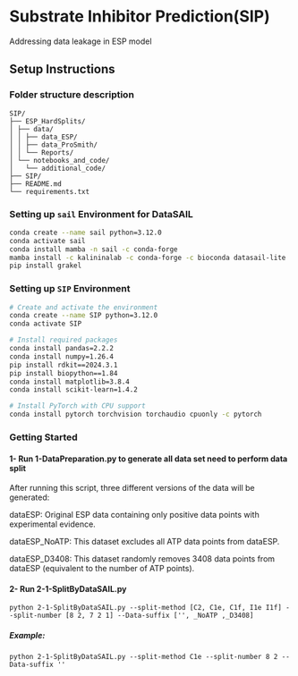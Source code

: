 # Substrate Inhibitor Prediction(SIP)

Addressing data leakage in ESP model


## Setup Instructions
###  Folder structure description
```
SIP/
├── ESP_HardSplits/
│ ├── data/
│ │ ├── data_ESP/
│ │ ├── data_ProSmith/
│ │ └── Reports/
│ └── notebooks_and_code/
│   └── additional_code/
├── SIP/
├── README.md
└── requirements.txt
```

### Setting up `sail` Environment for DataSAIL

```bash
conda create --name sail python=3.12.0
conda activate sail
conda install mamba -n sail -c conda-forge
mamba install -c kalininalab -c conda-forge -c bioconda datasail-lite
pip install grakel
```
### Setting up `SIP` Environment

```bash
# Create and activate the environment
conda create --name SIP python=3.12.0
conda activate SIP

# Install required packages
conda install pandas=2.2.2
conda install numpy=1.26.4
pip install rdkit==2024.3.1
pip install biopython==1.84
conda install matplotlib=3.8.4
conda install scikit-learn=1.4.2 

# Install PyTorch with CPU support
conda install pytorch torchvision torchaudio cpuonly -c pytorch
```

### Getting Started

#### 1- Run 1-DataPreparation.py to generate all data set need to perform data split
After running this script, three different versions of the data will be generated:

dataESP: Original ESP data containing only positive data points with experimental evidence.

dataESP_NoATP: This dataset excludes all ATP data points from dataESP.

dataESP_D3408: This dataset randomly removes 3408 data points from dataESP (equivalent to the number of ATP points).

#### 2- Run 2-1-SplitByDataSAIL.py
```
python 2-1-SplitByDataSAIL.py --split-method [C2, C1e, C1f, I1e I1f] --split-number [8 2, 7 2 1] --Data-suffix ['', _NoATP ,_D3408]
```
##### Example:
```
python 2-1-SplitByDataSAIL.py --split-method C1e --split-number 8 2 --Data-suffix ''
```


```
